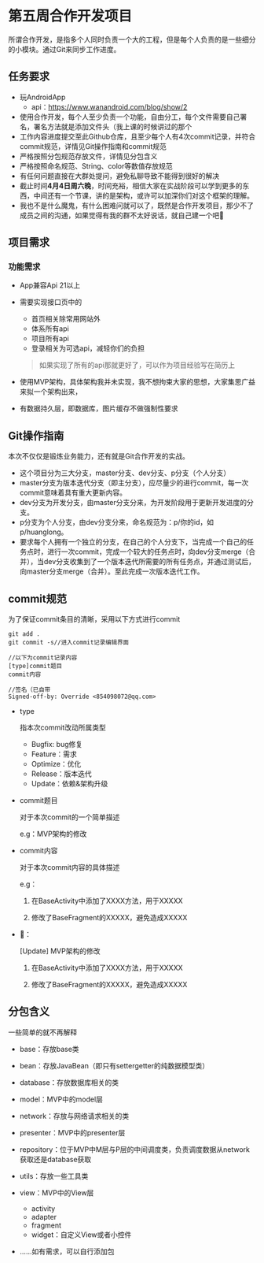 # 第五周合作开发项目

所谓合作开发，是指多个人同时负责一个大的工程，但是每个人负责的是一些细分的小模块。通过Git来同步工作进度。

## 任务要求

* 玩AndroidApp
  * api：https://www.wanandroid.com/blog/show/2
* 使用合作开发，每个人至少负责一个功能，自由分工，每个文件需要自己署名，署名方法就是添加文件头（我上课的时候讲过的那个
* 工作内容进度提交至此Github仓库，且至少每个人有4次commit记录，并符合commit规范，详情见Git操作指南和commit规范
* 严格按照分包规范存放文件，详情见分包含义
* 严格按照命名规范、String、color等数值存放规范
* 有任何问题直接在大群处提问，避免私聊导致不能得到很好的解决
* 截止时间**4月4日周六晚**，时间充裕，相信大家在实战阶段可以学到更多的东西，中间还有一个节课，讲的是架构，或许可以加深你们对这个框架的理解。
* 我也不是什么魔鬼，有什么困难问就可以了，既然是合作开发项目，那少不了成员之间的沟通，如果觉得有我的群不太好说话，就自己建一个吧🤣

## 项目需求

### 功能需求

* App兼容Api 21以上

* 需要实现接口页中的

  * 首页相关除常用网站外
  * 体系所有api
  * 项目所有api
  * 登录相关为可选api，减轻你们的负担

  > 如果实现了所有的api那就更好了，可以作为项目经验写在简历上

* 使用MVP架构，具体架构我并未实现，我不想拘束大家的思想，大家集思广益来拟一个架构出来，

* 有数据持久层，即数据库，图片缓存不做强制性要求

## Git操作指南

本次不仅仅是锻炼业务能力，还有就是Git合作开发的实战。

* 这个项目分为三大分支，master分支、dev分支、p分支（个人分支）
* master分支为版本迭代分支（即主分支），应尽量少的进行commit，每一次commit意味着具有重大更新内容。
* dev分支为开发分支，由master分支分来，为开发阶段用于更新开发进度的分支。
* p分支为个人分支，由dev分支分来，命名规范为：p/你的id，如p/huanglong。
* 要求每个人拥有一个独立的分支，在自己的个人分支下，当完成一个自己的任务点时，进行一次commit，完成一个较大的任务点时，向dev分支merge（合并），当dev分支收集到了一个版本迭代所需要的所有任务点，并通过测试后，向master分支merge（合并）。至此完成一次版本迭代工作。



## commit规范

为了保证commit条目的清晰，采用以下方式进行commit

```
git add .
git commit -s//进入commit记录编辑界面

//以下为commit记录内容
[type]commit题目
commit内容

//签名（已自带
Signed-off-by: Override <854098072@qq.com>
```

* type

  指本次commit改动所属类型

  * Bugfix: bug修复
  * Feature：需求
  * Optimize：优化
  * Release：版本迭代
  * Update：依赖&架构升级

* commit题目

  对于本次commit的一个简单描述

  e.g：MVP架构的修改

* commit内容

  对于本次commit内容的具体描述

  e.g：

  1. 在BaseActivity中添加了XXXX方法，用于XXXXX

  2. 修改了BaseFragment的XXXXX，避免造成XXXXX

* 🌰：

  [Update] MVP架构的修改

  1. 在BaseActivity中添加了XXXX方法，用于XXXXX

  2. 修改了BaseFragment的XXXXX，避免造成XXXXX

## 分包含义

一些简单的就不再解释

* base：存放base类
* bean：存放JavaBean（即只有settergetter的纯数据模型类）

* database：存放数据库相关的类
* model：MVP中的model层
* network：存放与网络请求相关的类
* presenter：MVP中的presenter层
* repository：位于MVP中M层与P层的中间调度类，负责调度数据从network获取还是database获取
* utils：存放一些工具类
* view：MVP中的View层
  * activity
  * adapter
  * fragment
  * widget：自定义View或者小控件
* ......如有需求，可以自行添加包